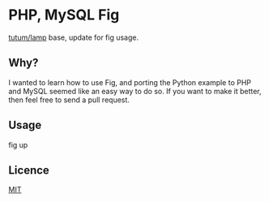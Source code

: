 # PHP, MySQL Fig

[tutum/lamp](https://registry.hub.docker.com/u/tutum/lamp/) base, update for fig usage.


## Why?

I wanted to learn how to use Fig, and porting the Python example to PHP and MySQL seemed like an easy way to do so. If you want to make it better, then feel free to send a pull request.


## Usage

  fig up

## Licence

[MIT](http://opensource.org/licenses/MIT)
